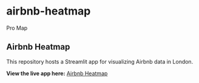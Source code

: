 # airbnb-heatmap
Pro Map

## Airbnb Heatmap
This repository hosts a Streamlit app for visualizing Airbnb data in London.

**View the live app here:** [Airbnb Heatmap](https://share.streamlit.io/Karzan6/airbnb-heatmap/heatmap_app.py)

